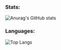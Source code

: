 ### Stats:

![Anurag's GitHub stats](https://github-readme-stats-bay-eight-73.vercel.app/api?username=m0hanad1&show_icons=true&include_all_commits=true&theme=tokyonight)


### Languages:
![Top Langs](https://github-readme-stats-bay-eight-73.vercel.app/api/top-langs/?username=m0hanad1&theme=tokyonight&hide=html,css&langs_count=4)
